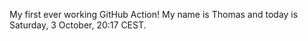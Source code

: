 My first ever working GitHub Action!
My name is Thomas and today is Saturday, 3 October, 20:17 CEST. 
